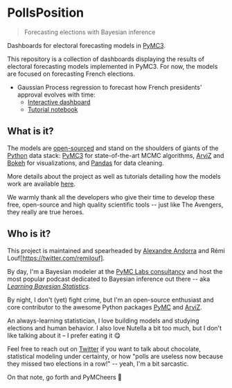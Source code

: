 # PollsPosition
> Forecasting elections with Bayesian inference

Dashboards for electoral forecasting models in [PyMC3](https://docs.pymc.io/).

This repository is a collection of dashboards displaying the results of electoral forecasting models implemented in PyMC3. For now, the models are focused on forecasting French elections.

- Gaussian Process regression to forecast how French presidents' approval evolves with time:
  - [Interactive dashboard](https://share.streamlit.io/alexandorra/pollsposition_website/main/gp-popularity-app.py)
  - [Tutorial notebook](https://alexandorra.github.io/pollsposition_blog/popularity/macron/gaussian%20processes/polls/2021/01/18/gp-popularity.html)

## What is it?

The models are [open-sourced](https://github.com/AlexAndorra/pollsposition_models) and stand on the shoulders of giants
of the [Python](https://www.python.org/) data stack:
[PyMC3](https://docs.pymc.io/) for state-of-the-art MCMC algorithms,
[ArviZ](https://arviz-devs.github.io/arviz/) and [Bokeh](https://docs.bokeh.org/en/latest/)
for visualizations, and [Pandas](https://pandas.pydata.org/) for data cleaning.

More details about the project as well as tutorials detailing how the models work are available [here](https://alexandorra.github.io/pollsposition_blog/about/).

We warmly thank all the developers who give their time to develop these free, open-source and high quality scientific
tools -- just like The Avengers, they really are true heroes.

## Who is it?

This project is maintained and spearheaded by [Alexandre Andorra](https://twitter.com/alex_andorra) and Rémi Louf[https://twitter.com/remilouf].

By day, I'm a Bayesian modeler at the <a href="https://www.pymc-labs.io/" target="_blank">PyMC Labs consultancy</a> and
host the most popular podcast dedicated to Bayesian inference out there -- aka
<a href="https://www.learnbayesstats.com/" target="_blank"><i>Learning Bayesian Statistics</i></a>.

By night, I don't (yet) fight crime, but I'm an open-source enthusiast and core contributor to the awesome Python
packages <a href="https://docs.pymc.io/" target="_blank">PyMC</a>
and <a href="https://arviz-devs.github.io/arviz/" target="_blank">ArviZ</a>.

An always-learning statistician, I love building models and studying elections and human behavior. I also love Nutella a
bit too much, but I don't like talking about it – I prefer eating it 😋

Feel free to reach out on <a href="https://twitter.com/alex_andorra" target="_blank">Twitter</a> if you want to talk
about chocolate, statistical modeling under certainty, or how "polls are useless now because they missed two elections
in a row!" -- yeah, I'm a bit sarcastic.

On that note, go forth and PyMCheers :vulcan_salute: 
